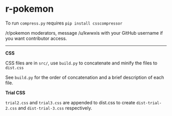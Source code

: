 # r-pokemon
To run `compress.py` requires `pip install csscompressor`

/r/pokemon moderators, message /u/kwwxis with your GitHub username if you want contributor access.

---

**CSS**

CSS files are in `src/`, use `build.py` to concatenate and minify the files to `dist.css`

See `build.py` for the order of concatenation and a brief description of each file.


**Trial CSS**

`trial2.css` and `trial3.css` are appended to dist.css to create `dist-trial-2.css` and `dist-trial-3.css` respectively.